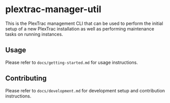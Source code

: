# plextrac-manager-util

This is the PlexTrac management CLI that can be used to perform the initial setup of a new PlexTrac
installation as well as performing maintenance tasks on running instances.

## Usage

Please refer to `docs/getting-started.md` for usage instructions.

## Contributing

Please refer to `docs/development.md` for development setup and contribution instructions.

